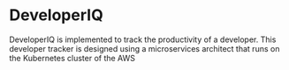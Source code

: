 # DeveloperIQ
DeveloperIQ is implemented to track the productivity of a developer. This developer tracker  is designed using a microservices architect that runs on the Kubernetes cluster of the AWS
